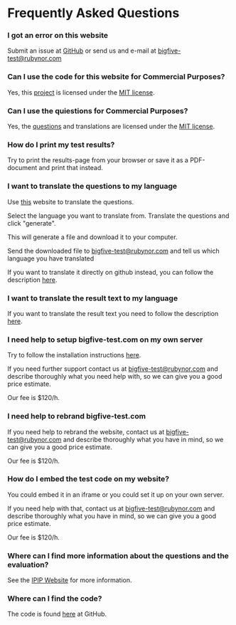 # Frequently Asked Questions


### I got an error on this website

Submit an issue at [GitHub](https://github.com/rubynor/bigfive-web) or send us
and e-mail at bigfive-test@rubynor.com

### Can I use the code for this website for Commercial Purposes?

Yes, this [project](https://github.com/rubynor/bigfive-web) is licensed under the [MIT
license](https://en.wikipedia.org/wiki/MIT_License).

### Can I use the quiestions for Commercial Purposes?

Yes, the [questions](https://github.com/Alheimsins/b5-johnson-120-ipip-neo-pi-r) and translations are licensed under the [MIT license](https://en.wikipedia.org/wiki/MIT_License).

### How do I print my test results?

Try to print the results-page from your browser or save it as a PDF-document and
print that instead.

### I want to translate the questions to my language

Use [this](https://b5.translations.alheimsins.net/b5-johnson-120-ipip-neo-pi-r)
website to translate the questions.

Select the language you want to translate from. Translate the questions and
click "generate".

This will generate a file and download it to your computer.

Send the downloaded file to bigfive-test@rubynor.com and tell us which language you have translated

If you want to translate it directly on github instead, you can follow the description
[here](https://github.com/Alheimsins/b5-johnson-120-ipip-neo-pi-r/blob/master/README.md#help-wanted).

### I want to translate the result text to my language

If you want to translate the result text you need to follow the description
[here](https://github.com/Alheimsins/b5-result-text#help-wanted).

### I need help to setup bigfive-test.com on my own server

Try to follow the installation instructions
[here](https://github.com/rubynor/bigfive-web#installation).

If you need further support contact us at bigfive-test@rubynor.com and describe
thoroughly what you need help with, so we can give you a good price estimate.

Our fee is $120/h.

### I need help to rebrand bigfive-test.com

If you need help to rebrand the website, contact us at bigfive-test@rubynor.com and describe
thoroughly what you have in mind, so we can give you a good price estimate.

Our fee is $120/h.

### How do I embed the test code on my website?

You could embed it in an iframe or you could set it up on your own server.

If you need help with that, contact us at bigfive-test@rubynor.com and describe
thoroughly what you have in mind, so we can give you a good price estimate.

Our fee is $120/h.

### Where can I find more information about the questions and the evaluation?

See the [IPIP Website](https://ipip.ori.org/) for more information.

### Where can I find the code?

The code is found [here](https://github.com/rubynor/bigfive-web) at GitHub.
